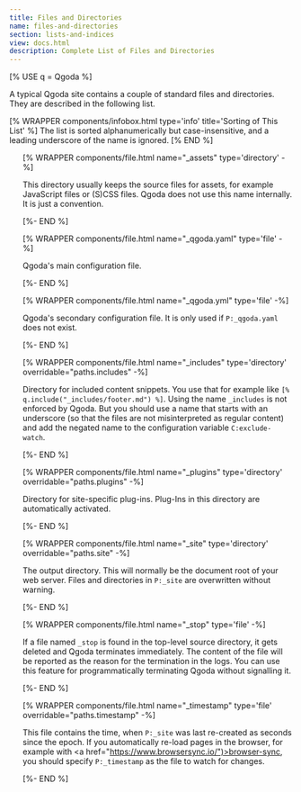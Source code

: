 ```yaml
---
title: Files and Directories
name: files-and-directories
section: lists-and-indices
view: docs.html
description: Complete List of Files and Directories
---
```

<!--qgoda-no-xgettext-->
[% USE q = Qgoda %]
<!--/qgoda-no-xgettext-->

A typical Qgoda site contains a couple of standard files and directories.
They are described in the following list.

[% WRAPPER components/infobox.html
           type='info' title='Sorting of This List' %]
The list is sorted alphanumerically but case-insensitive, and a leading
underscore of the name is ignored.
[% END %]

<!--qgoda-no-xgettext-->
<ul>

[% WRAPPER components/file.html
   name="_assets" type='directory' -%]
<!--/qgoda-no-xgettext-->
This directory usually keeps the source files for assets, for example
JavaScript files or (S)CSS files.  Qgoda does not use this name internally.  It is just a convention.
<!--qgoda-no-xgettext-->
[%- END %]

[% WRAPPER components/file.html
   name="_qgoda.yaml" type='file' -%]
<!--/qgoda-no-xgettext-->
Qgoda's main configuration file.
<!--qgoda-no-xgettext-->
[%- END %]

[% WRAPPER components/file.html
   name="_qgoda.yml" type='file' -%]
<!--/qgoda-no-xgettext-->
Qgoda's secondary configuration file.  It is only used if <code>P:_qgoda.yaml</code>
does not exist.
<!--qgoda-no-xgettext-->
[%- END %]

[% WRAPPER components/file.html
   name="_includes" type='directory'
   overridable="paths.includes" -%]
<!--/qgoda-no-xgettext-->
Directory for included content snippets.  You use that for example
like <code>[&#37; q.include("_includes/footer.md") &#37;]</code>.  Using the
name `_includes` is not enforced by Qgoda.  But you should use a name that starts with an underscore (so that the files are not misinterpreted as regular content) and add the negated name to the configuration variable `C:exclude-watch`.
<!--qgoda-no-xgettext-->
[%- END %]

[% WRAPPER components/file.html
   name="_plugins" type='directory'
   overridable="paths.plugins" -%]
<!--/qgoda-no-xgettext-->
Directory for site-specific plug-ins.  Plug-Ins in this directory are
automatically activated.
<!--qgoda-no-xgettext-->
[%- END %]

[% WRAPPER components/file.html
   name="_site" type='directory'
   overridable="paths.site" -%]
<!--/qgoda-no-xgettext-->
The output directory.  This will normally be the document root of your
web server.  Files and directories in <code>P:_site</code> are 
overwritten without warning.
<!--qgoda-no-xgettext-->
[%- END %]

[% WRAPPER components/file.html
   name="_stop" type='file' -%]
<!--/qgoda-no-xgettext-->
If a file named `_stop` is found in the top-level source directory, it gets
deleted and Qgoda terminates immediately. The content of the file will be
reported as the reason for the termination in the logs.  You can use this
feature for programmatically terminating Qgoda without signalling it.
<!--qgoda-no-xgettext-->
[%- END %]

[% WRAPPER components/file.html
   name="_timestamp" type='file'
   overridable="paths.timestamp" -%]
<!--/qgoda-no-xgettext-->
This file contains the time, when <code>P:_site</code> was last
re-created as seconds since the <q-term>epoch</q-term>.  If you 
automatically re-load pages in the browser, for example with
<a href="https://www.browsersync.io/")>browser-sync</a>, you should 
specify  <code>P:_timestamp</code> as the file to watch for changes.
<!--qgoda-no-xgettext-->
[%- END %]

</ul>
<!--/qgoda-no-xgettext-->

